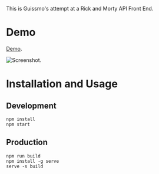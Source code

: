 This is Guissmo's attempt at a Rick and Morty API Front End.

# Demo

[Demo](https://rickandmorty.guissmo.com).

![Screenshot](https://imgur.com/a/XanOeBE).

# Installation and Usage

## Development

```
npm install
npm start
```

## Production

```
npm run build
npm install -g serve
serve -s build
```
